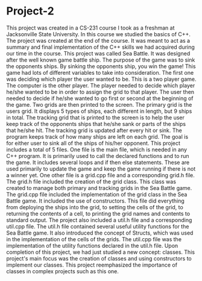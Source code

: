 # Project-2
This project was created in a CS-231 course I took as a freshman at Jacksonville State University. In this course we studied the basics of C++. The project was created at the end of the course. It was meant to act as a summary and final implementation of the C++ skills we had acquired during our time in the course.
This project was called Sea Battle. It was designed after the well known game battle ship. The purpose of the game was to sink the opponents ships. By sinking the opponents ship, you win the game! This game had lots of different variables to take into consideration. The first one was deciding which player the user wanted to be. This is a two player game. The computer is the other player. The player needed to decide which player he/she wanted to be in order to assign the grid to that player. The user then needed to decide if he/she wanted to go first or second at the beginning of the game. Two grids are then printed to the screen. The primary grid is the users grid. It displays 5 types of ships, each different in length, but 9 ships in total. The tracking grid that is printed to the screen is to help the user keep track of the opponents ships that he/she sank or parts of the ships that he/she hit. The tracking grid is updated after every hit or sink. The program keeps track of how many ships are left on each grid. The goal is for either user to sink all of the ships of his/her opponent. 
This project includes a total of 5 files. One file is the main file, which is needed in any C++ program. It is primarily used to call the declared functions and to run the game. It includes several loops and if then else statements. These are used primarily to update the game and keep the game running if there is not a winner yet. One other file is a grid.cpp file and a corresponding grid.h file. The grid.h file included the creation of the grid class. This class was created to manage both primary and tracking grids in the Sea Battle game. The grid.cpp file included the implementation of the grid class in the Sea Battle game. It included the use of constructors. This file did everything from deploying the ships into the grid, to setting the cells of the grid, to returning the contents of a cell, to printing the grid names and contents to standard output. 
The project also included a util.h file and a corresponding util.cpp file. The util.h file contained several useful utility functions for the Sea Battle game. It also introduced the concept of Structs, which was used in the implementation of the cells of the grids. The util.cpp file was the implementation of the utility functions declared in the util.h file. 
Upon completion of this project, we had just studied a new concept: classes. This project's main focus was the creation of classes and using constructors to implement our classes. This project reemphasized the importance of classes in complex projects such as this one. 
